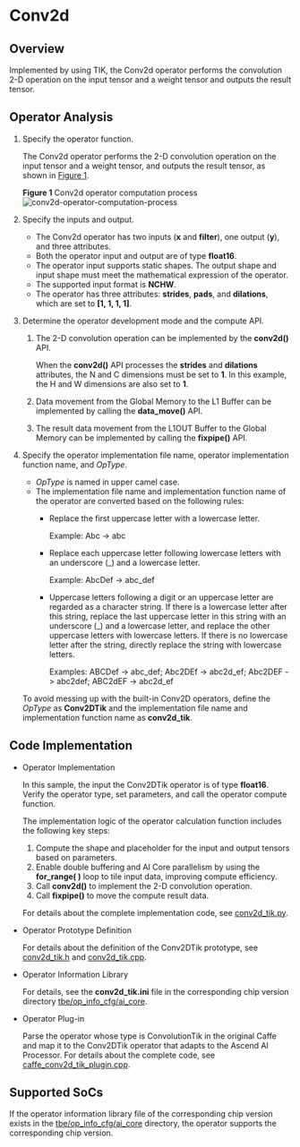 # Conv2d<a name="EN-US_TOPIC_0302083411"></a>

## Overview<a name="section1973805311174"></a>

Implemented by using TIK, the Conv2d operator performs the convolution 2-D operation on the input tensor and a weight tensor and outputs the result tensor.

## Operator Analysis<a name="section19621012171817"></a>

1.  Specify the operator function.

    The Conv2d operator performs the 2-D convolution operation on the input tensor and a weight tensor, and outputs the result tensor, as shown in  [Figure 1](#fig2099591662413).

    **Figure  1**  Conv2d operator computation process<a name="fig2099591662413"></a>  
    ![](https://images.gitee.com/uploads/images/2020/1223/174800_6754ce07_5474059.png "conv2d-operator-computation-process")

2.  Specify the inputs and output.
    -   The Conv2d operator has two inputs \(**x**  and  **filter**\), one output \(**y**\), and three attributes.
    -   Both the operator input and output are of type  **float16**.
    -   The operator input supports static shapes. The output shape and input shape must meet the mathematical expression of the operator.
    -   The supported input format is  **NCHW**.
    -   The operator has three attributes:  **strides**,  **pads**, and  **dilations**, which are set to  **\[1, 1, 1, 1\]**.

3.  Determine the operator development mode and the compute API.
    1.  The 2-D convolution operation can be implemented by the  **conv2d\(\)**  API.

        When the  **conv2d\(\)**  API processes the  **strides**  and  **dilations**  attributes, the N and C dimensions must be set to  **1**. In this example, the H and W dimensions are also set to  **1**.

    2.  Data movement from the  Global Memory  to the  L1 Buffer  can be implemented by calling the  **data\_move\(\)**  API.
    3.  The result data movement from the  L1OUT Buffer  to the  Global Memory  can be implemented by calling the  **fixpipe\(\)**  API.

4.  Specify the operator implementation file name, operator implementation function name, and  _OpType_.

    -   _OpType_  is named in upper camel case.
    -   The implementation file name and implementation function name of the operator are converted based on the following rules:
        -   Replace the first uppercase letter with a lowercase letter.

            Example: Abc -\> abc

        -   Replace each uppercase letter following lowercase letters with an underscore \(\_\) and a lowercase letter.

            Example: AbcDef -\> abc\_def

        -   Uppercase letters following a digit or an uppercase letter are regarded as a character string. If there is a lowercase letter after this string, replace the last uppercase letter in this string with an underscore \(\_\) and a lowercase letter, and replace the other uppercase letters with lowercase letters. If there is no lowercase letter after the string, directly replace the string with lowercase letters.

            Examples: ABCDef -\> abc\_def; Abc2DEf -\> abc2d\_ef; Abc2DEF -\> abc2def; ABC2dEF -\> abc2d\_ef



    To avoid messing up with the built-in Conv2D operators, define the  _OpType_  as  **Conv2DTik**  and the implementation file name and implementation function name as  **conv2d\_tik**.


## Code Implementation<a name="section657125913571"></a>

-   Operator Implementation

    In this sample, the input the Conv2DTik operator is of type  **float16**. Verify the operator type, set parameters, and call the operator compute function.

    The implementation logic of the operator calculation function includes the following key steps:

    1.  Compute the shape and placeholder for the input and output tensors based on parameters.
    2.  Enable double buffering and AI Core parallelism by using the  **for\_range\( \)**  loop to tile input data, improving compute efficiency.
    3.  Call  **conv2d\(\)**  to implement the 2-D convolution operation.
    4.  Call  **fixpipe\(\)**  to move the compute result data.

    For details about the complete implementation code, see  [conv2d\_tik.py](../tbe/impl/conv2d_tik.py).

-   Operator Prototype Definition

    For details about the definition of the Conv2DTik prototype, see  [conv2d\_tik.h](../op_proto/conv2d_tik.h)  and  [conv2d\_tik.cpp](../op_proto/conv2d_tik.cc).

-   Operator Information Library

    For details, see the  **conv2d\_tik.ini**  file in the corresponding chip version directory  [tbe/op\_info\_cfg/ai\_core](../tbe/op_info_cfg/ai_core).

-   Operator Plug-in

    Parse the operator whose type is ConvolutionTik in the original Caffe and map it to the Conv2DTik operator that adapts to the Ascend AI Processor. For details about the complete code, see  [caffe\_conv2d\_tik\_plugin.cpp](../framework/caffe_plugin/caffe_conv2d_tik_plugin.cc).


## Supported SoCs<a name="section13382182116471"></a>

If the operator information library file of the corresponding chip version exists in the  [tbe/op\_info\_cfg/ai\_core](../tbe/op_info_cfg/ai_core)  directory, the operator supports the corresponding chip version.
